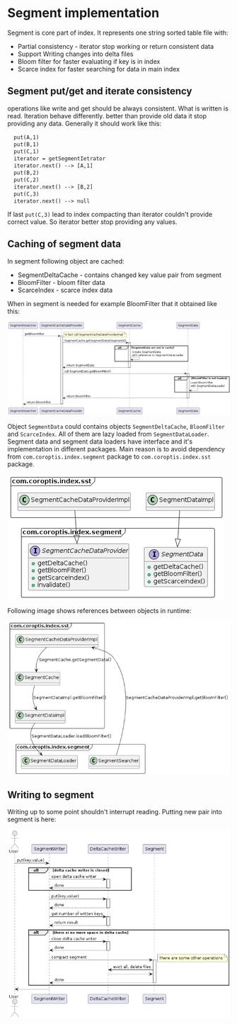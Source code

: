 # Segment implementation

Segment is core part of index. It represents one string sorted table file with:

* Partial consistency - iterator stop working or return consistent data
* Support Writing changes into delta files
* Bloom filter for faster evaluating if key is in index
* Scarce index for faster searching for data in main index

## Segment put/get and iterate consistency

operations like write and get should be always consistent. What is written is read. Iteration behave differently. better than provide old data it stop providing any data. Generally it should work like this:

```text
  put(A,1)
  put(B,1)
  put(C,1)
  iterator = getSegmentIetrator
  iterator.next() --> [A,1]
  put(B,2)
  put(C,2)
  iterator.next() --> [B,2]
  put(C,3)
  iterator.next() --> null
```

If last `put(C,3)` lead to index compacting than iterator couldn't provide correct value. So iterator better stop providing any values.

## Caching of segment data

In segment following object are cached:

* SegmentDeltaCache - contains changed key value pair from segment
* BloomFilter - bloom filter data
* ScarceIndex - scarce index data

When in segment is needed for example BloomFilter that it obtained like this:

![Sequence of call when cached data are required](./images/segment-cache-seq.png)

Object `SegmentData` could contains objects `SegmentDeltaCache`, `BloomFilter` and `ScarceIndex`. All of them are lazy loaded from `SegmentDataLoader`. Segment data and segment data loaders have interface and it's implementation in different packages. Main reason is to avoid dependency from `com.coroptis.index.segment` package to `com.coroptis.index.sst` package.

![Implementations from sst package](./images/segment-cache-class1.png)

Following image shows references between objects in runtime:

![Cache related object relations](./images/segment-cache-class2.png)

## Writing to segment

Writing up to some point shouldn't interrupt reading. Putting new pair into segment is here:

![Segment writing sequence diagram](./images/segment-writing-seq.png)
